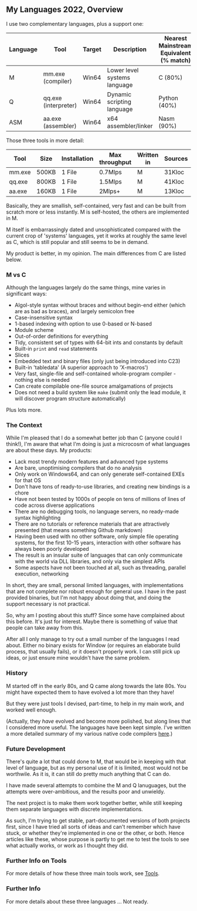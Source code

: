## My Languages 2022, Overview

I use two complementary languages, plus a support one:

Language | Tool | Target | Description | Nearest Mainstream Equivalent (% match)
--- | --- | --- | --- | ---
M | mm.exe (compiler) | Win64 | Lower level systems language | C (80%)
Q | qq.exe (interpreter) | Win64 | Dynamic scripting language | Python (40%)
ASM | aa.exe (assembler) | Win64 | x64 assembler/linker | Nasm (90%)

Those three tools in more detail:

Tool | Size |Installation | Max throughput | Written in | Sources | Build time | Dependencies
--- | --- | --- | --- | --- | --- | --- | ---
mm.exe | 500KB | 1 File | 0.7Mlps |M |  31Kloc | 80ms | None
qq.exe | 800KB | 1 File | 1.5Mlps | M |  41Kloc | 100ms | None
aa.exe | 160KB | 1 File | 2Mlps+ | M | 13Kloc | 50ms | None

Basically, they are smallish, self-contained, very fast and can be built from scratch more or less instantly. M is self-hosted, the others are implemented in M.

M itself is embarrassingly dated and unsophisticated compared with the current crop of 'systems' languages, yet it works at roughly the same level as C, which is still popular and still seems to be in demand.

My product is better, in my opinion. The main differences from C are listed below.

### M vs C

Although the languages largely do the same things, mine varies in significant ways:

* Algol-style syntax without braces and without begin-end either (which are as bad as braces), and largely semicolon free
* Case-insensitive syntax
* 1-based indexing with option to use 0-based or N-based
* Module scheme
* Out-of-order definitions for everything
* Tidy, consistent set of types with 64-bit ints and constants by default
* Built-in `print` and `read` statements
* Slices
* Embedded text and binary files (only just being introduced into C23)
* Built-in 'tabledata' (A superior approach to 'X-macros')
* Very fast, single-file and self-contained whole-program compiler - nothing else is needed
* Can create compilable one-file source amalgamations of projects
* Does not need a build system like `make` (submit only the lead module, it will discover program structure automatically)

Plus lots more.

### The Context

While I'm pleased that I do a somewhat better job than C (anyone could I think!), I'm aware that what I'm doing is just a microcosm of what languages are about these days. My products:

* Lack most trendy modern features and advanced type systems
* Are bare, unoptimising compilers that do no analysis
* Only work on Windows64, and can only generate self-contained EXEs for that OS
* Don't have tons of ready-to-use libraries, and creating new bindings is a chore
* Have not been tested by 1000s of people on tens of millions of lines of code across diverse applications
* There are no debugging tools, no language servers, no ready-made syntax highlighting
* There are no tutorials or reference materials that are attractively presented (that means something Github markdown)
* Having been used with no other software, only simple file operating systems, for the first 10-15 years, interaction with other software has always been poorly developed
* The result is an insular suite of languages that can only communicate with the world via DLL libraries, and only via the simplest APIs
* Some aspects have not been touched at all, such as threading, parallel execution, networking

In short, they are small, personal limited languages, with implementations that are not complete nor robust enough for general use. I have in the past provided binaries, but I'm not happy about doing that, and doing the support necessary is not practical.

So, why am I posting about this stuff? Since some have complained about this before. It's just for interest. Maybe there is something of value that people can take away from this.

After all I only manage to try out a small number of the languages I read about. Either no binary exists for Window (or requires an elaborate build process, that usually fails), or it doesn't properly work. I can still pick up ideas, or just ensure mine wouldn't have the same problem.


### History

M started off in the early 80s, and Q came along towards the late 80s. You might have expected them to have evolved a lot more than they have!

But they were just tools I devised, part-time, to help in my main work, and worked well enough.

(Actually, they *have* evolved and become more polished, but along lines that I considered more useful. The languages have been kept simple. I've written a more detailed summary of my various native code compilers [here](../mycompilers.md).) 

### Future Development

There's quite a lot that could done to M, that would be in keeping with that level of language, but as my personal use of it is limited, most would not be worthwile. As it is, it can still do pretty much anything that C can do.

I have made several attempts to combine the M and Q lanuguages, but the attempts were over-ambitious, and the results poor and unwieldy.

The next project is to make them work together better, while still keeping them separate languages with discrete implementations.

As such, I'm trying to get stable, part-documented versions of both projects first, since I have tried all sorts of ideas and can't remember which have stuck, or whether they're implemented in one or the other, or both. Hence articles like these, whose purpose is partly to get me to test the tools to see what actually works, or work as I thought they did.

### Further Info on Tools

For more details of how these three main tools work, see [Tools](Tools.md).

### Further Info

For more details about these three languages ... Not ready.
